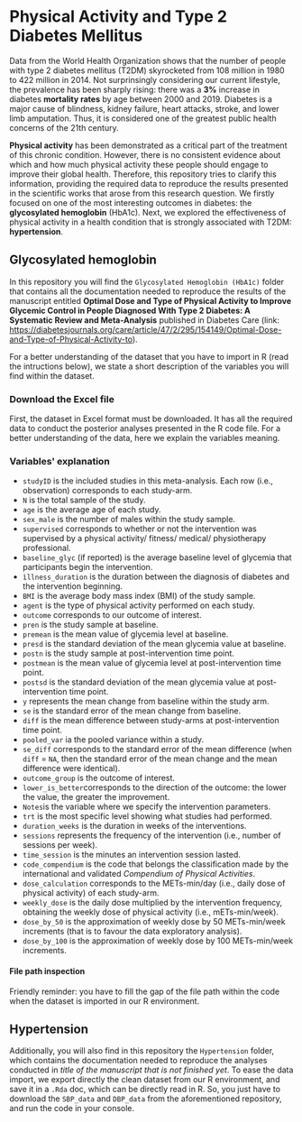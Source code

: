 # **Physical Activity and Type 2 Diabetes Mellitus**
Data from the World Health Organization shows that the number of people with type 2 diabetes mellitus (T2DM) skyrocketed from 108 million in 1980 to 422 million in 2014. Not surprinsingly considering our current lifestyle, the prevalence has been sharply rising: there was a **3%** increase in diabetes **mortality rates** by age between 2000 and 2019. Diabetes is a major cause of blindness, kidney failure, heart attacks, stroke, and lower limb amputation. Thus, it is considered one of the greatest public health concerns of the 21th century.  

**Physical activity** has been demonstrated as a critical part of the treatment of this chronic condition. However, there is no consistent evidence about which and how much physical activity these people should engage to improve their global health. Therefore, this repository tries to clarify this information, providing the required data to reproduce the results presented in the scientific works that arose from this research question. We firstly focused on one of the most interesting outcomes in diabetes: the **glycosylated hemoglobin** (HbA1c). Next, we explored the effectiveness of physical activity in a health condition that is strongly associated with T2DM: **hypertension**.

## Glycosylated hemoglobin
In this repository you will find the `Glycosylated Hemoglobin (HbA1c)` folder that contains all the documentation needed to reproduce the results of the manuscript entitled **Optimal Dose and Type of Physical Activity to Improve Glycemic Control in People Diagnosed With Type 2 Diabetes: A Systematic Review and Meta-Analysis** published in Diabetes Care (link: https://diabetesjournals.org/care/article/47/2/295/154149/Optimal-Dose-and-Type-of-Physical-Activity-to).  

For a better understanding of the dataset that you have to import in R (read the intructions below), we state a short description of the variables you will find within the dataset. 

### Download the Excel file
First, the dataset in Excel format must be downloaded. It has all the required data to conduct the posterior analyses presented in the R code file. For a better understanding of the data, here we explain the variables meaning.

### Variables' explanation
  + `studyID` is the included studies in this meta-analysis. Each row (i.e., observation) corresponds to each study-arm.
  + `N` is the total sample of the study.
  + `age` is the average age of each study.
  + `sex_male` is the number of males within the study sample.
  + `supervised` corresponds to whether or not the intervention was supervised by a physical activity/ fitness/ medical/ physiotherapy professional.
  + `baseline_glyc` (if reported) is the average baseline level of glycemia that participants begin the intervention.
  + `ìllness_duration` is the duration between the diagnosis of diabetes and the intervention beginning.
  + `BMI` is the average body mass index (BMI) of the study sample.
  + `agent` is the type of physical activity performed on each study.
  + `outcome` corresponds to our outcome of interest.
  + `pren` is the study sample at baseline.
  + `premean` is the mean value of glycemia level at baseline.
  + `presd` is the standard deviation of the mean glycemia value at baseline.
  + `postn` is the study sample at post-intervention time point.
  + `postmean` is the mean value of glycemia level at post-intervention time point.
  + `postsd` is the standard deviation of the mean glycemia value at post-intervention time point.
  + `y` represents the mean change from baseline within the study arm.
  + `se` is the standard error of the mean change from baseline.
  + `diff` is the mean difference between study-arms at post-intervention time point.
  + `pooled_var` ia the pooled variance within a study.
  + `se_diff` corresponds to the standard error of the mean difference (when `diff` = `NA`, then the standard error of the mean change and the mean difference were identical).
  + `outcome_group` is the outcome of interest.
  + `lower_is_better`corresponds to the direction of the outcome: the lower the value, the greater the improvement.
  + `Notes`is the variable where we specify the intervention parameters.
  + `trt` is the most specific level showing what studies had performed.
  + `duration_weeks` is the duration in weeks of the interventions.
  + `sessions` represents the frequency of the intervention (i.e., number of sessions per week).
  + `time_session` is the minutes an intervention session lasted.
  + `code_compendium` is the code that belongs the classification made by the international and validated *Compendium of Physical Activities*.
  + `dose_calculation` corresponds to the METs-min/day (i.e., daily dose of physical activity) of each study-arm.
  + `weekly_dose` is the daily dose multiplied by the intervention frequency, obtaining the weekly dose of physical activity (i.e., mETs-min/week).
  + `dose_by_50` is the approximation of weekly dose by 50 METs-min/week increments (that is to favour the data exploratory analysis).
  + `dose_by_100` is the approximation of weekly dose by 100 METs-min/week increments.

#### File path inspection
Friendly reminder: you have to fill the gap of the file path within the code when the dataset is imported in our R environment.


## Hypertension
Additionally, you will also find in this repository the `Hypertension` folder, which contains the documentation needed to reproduce the analyses conducted in *title of the manuscript that is not finished yet*. To ease the data import, we export directly the clean dataset from our R environment, and save it in a `.Rda` doc, which can be directly read in R. So, you just have to download the `SBP_data` and `DBP_data` from the aforementioned repository, and run the code in your console.

